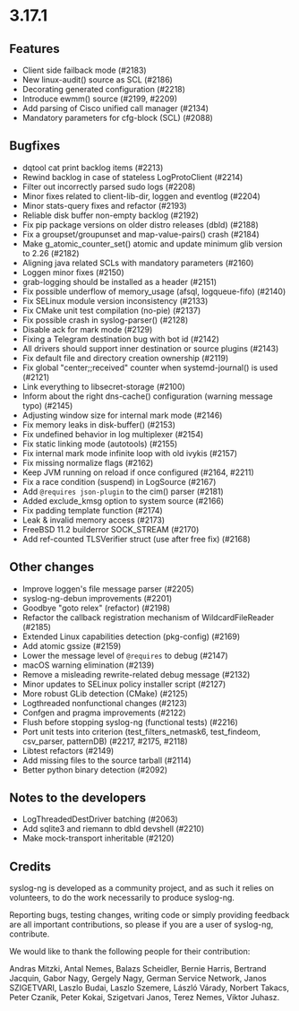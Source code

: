 3.17.1
======

## Features

 * Client side failback mode (#2183)
 * New linux-audit() source as SCL (#2186)
 * Decorating generated configuration (#2218)
 * Introduce ewmm() source (#2199, #2209)
 * Add parsing of Cisco unified call manager (#2134)
 * Mandatory parameters for cfg-block (SCL) (#2088)

## Bugfixes

 * dqtool cat print backlog items (#2213)
 * Rewind backlog in case of stateless LogProtoClient (#2214)
 * Filter out incorrectly parsed sudo logs (#2208)
 * Minor fixes related to client-lib-dir, loggen and eventlog (#2204)
 * Minor stats-query fixes and refactor (#2193)
 * Reliable disk buffer non-empty backlog (#2192)
 * Fix pip package versions on older distro releases (dbld) (#2188)
 * Fix a groupset/groupunset and map-value-pairs() crash (#2184)
 * Make g_atomic_counter_set() atomic and update minimum glib version to 2.26 (#2182)
 * Aligning java related SCLs with mandatory parameters (#2160)
 * Loggen minor fixes (#2150)
 * grab-logging should be installed as a header (#2151)
 * Fix possible underflow of memory_usage (afsql, logqueue-fifo) (#2140)
 * Fix SELinux module version inconsistency (#2133)
 * Fix CMake unit test compilation (no-pie) (#2137)
 * Fix possible crash in syslog-parser() (#2128)
 * Disable ack for mark mode (#2129)
 * Fixing a Telegram destination bug with bot id (#2142)
 * All drivers should support inner destination or source plugins (#2143)
 * Fix default file and directory creation ownership (#2119)
 * Fix global "center;;received" counter when systemd-journal() is used (#2121)
 * Link everything to libsecret-storage (#2100)
 * Inform about the right dns-cache() configuration (warning message typo) (#2145)
 * Adjusting window size for internal mark mode (#2146)
 * Fix memory leaks in disk-buffer() (#2153)
 * Fix undefined behavior in log multiplexer (#2154)
 * Fix static linking mode (autotools) (#2155)
 * Fix internal mark mode infinite loop with old ivykis (#2157)
 * Fix missing normalize flags (#2162)
 * Keep JVM running on reload if once configured (#2164, #2211)
 * Fix a race condition (suspend) in LogSource (#2167)
 * Add `@requires json-plugin` to the cim() parser (#2181)
 * Added exclude_kmsg option to system source (#2166)
 * Fix padding template function (#2174)
 * Leak & invalid memory access (#2173)
 * FreeBSD 11.2 builderror SOCK_STREAM (#2170)
 * Add ref-counted TLSVerifier struct (use after free fix) (#2168)

## Other changes

 * Improve loggen's file message parser (#2205)
 * syslog-ng-debun improvements (#2201)
 * Goodbye "goto relex" (refactor) (#2198)
 * Refactor the callback registration mechanism of WildcardFileReader (#2185)
 * Extended Linux capabilities detection (pkg-config) (#2169)
 * Add atomic gssize (#2159)
 * Lower the message level of `@requires` to debug (#2147)
 * macOS warning elimination (#2139)
 * Remove a misleading rewrite-related debug message (#2132)
 * Minor updates to SELinux policy installer script (#2127)
 * More robust GLib detection (CMake) (#2125)
 * Logthreaded nonfunctional changes (#2123)
 * Confgen and pragma improvements (#2122)
 * Flush before stopping syslog-ng (functional tests) (#2216)
 * Port unit tests into criterion (test_filters_netmask6, test_findeom, csv_parser, patternDB) (#2217, #2175, #2118)
 * Libtest refactors (#2149)
 * Add missing files to the source tarball (#2114)
 * Better python binary detection (#2092)

## Notes to the developers

 * LogThreadedDestDriver batching (#2063)
 * Add sqlite3 and riemann to dbld devshell (#2210)
 * Make mock-transport inheritable (#2120)

## Credits

syslog-ng is developed as a community project, and as such it relies
on volunteers, to do the work necessarily to produce syslog-ng.

Reporting bugs, testing changes, writing code or simply providing
feedback are all important contributions, so please if you are a user
of syslog-ng, contribute.

We would like to thank the following people for their contribution:

Andras Mitzki, Antal Nemes, Balazs Scheidler, Bernie Harris, Bertrand Jacquin,
Gabor Nagy, Gergely Nagy, German Service Network, Janos SZIGETVARI, Laszlo Budai,
Laszlo Szemere, László Várady, Norbert Takacs, Peter Czanik, Peter Kokai,
Szigetvari Janos, Terez Nemes, Viktor Juhasz.

